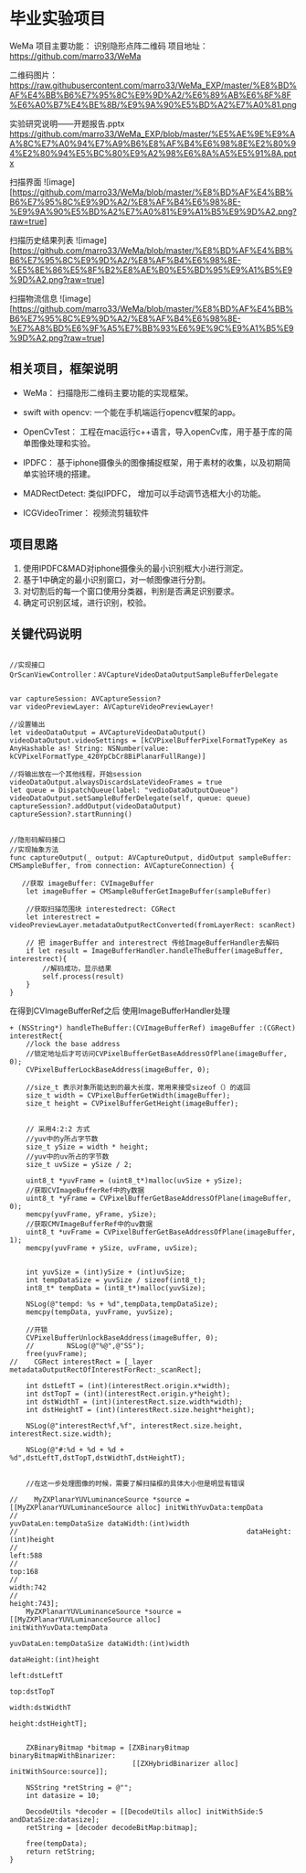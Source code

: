 
# 毕业实验项目

WeMa 项目主要功能：
识别隐形点阵二维码
项目地址：
https://github.com/marro33/WeMa

二维码图片：
https://raw.githubusercontent.com/marro33/WeMa_EXP/master/%E8%BD%AF%E4%BB%B6%E7%95%8C%E9%9D%A2/%E6%89%AB%E6%8F%8F%E6%A0%B7%E4%BE%8B/%E9%9A%90%E5%BD%A2%E7%A0%81.png


实验研究说明——开题报告.pptx
https://github.com/marro33/WeMa_EXP/blob/master/%E5%AE%9E%E9%AA%8C%E7%A0%94%E7%A9%B6%E8%AF%B4%E6%98%8E%E2%80%94%E2%80%94%E5%BC%80%E9%A2%98%E6%8A%A5%E5%91%8A.pptx


扫描界面
![image][https://github.com/marro33/WeMa/blob/master/%E8%BD%AF%E4%BB%B6%E7%95%8C%E9%9D%A2/%E8%AF%B4%E6%98%8E-%E9%9A%90%E5%BD%A2%E7%A0%81%E9%A1%B5%E9%9D%A2.png?raw=true]


扫描历史结果列表
![image][https://github.com/marro33/WeMa/blob/master/%E8%BD%AF%E4%BB%B6%E7%95%8C%E9%9D%A2/%E8%AF%B4%E6%98%8E-%E5%8E%86%E5%8F%B2%E8%AE%B0%E5%BD%95%E9%A1%B5%E9%9D%A2.png?raw=true]

扫描物流信息
![image][https://github.com/marro33/WeMa/blob/master/%E8%BD%AF%E4%BB%B6%E7%95%8C%E9%9D%A2/%E8%AF%B4%E6%98%8E-%E7%A8%BD%E6%9F%A5%E7%BB%93%E6%9E%9C%E9%A1%B5%E9%9D%A2.png?raw=true]


## 相关项目，框架说明

* WeMa： 扫描隐形二维码主要功能的实现框架。

* swift with opencv: 一个能在手机端运行opencv框架的app。

* OpenCvTest： 工程在mac运行c++语言，导入openCv库，用于基于库的简单图像处理和实验。

* IPDFC： 基于iphone摄像头的图像捕捉框架，用于素材的收集，以及初期简单实验环境的搭建。

* MADRectDetect: 类似IPDFC， 增加可以手动调节选框大小的功能。

* ICGVideoTrimer： 视频流剪辑软件

## 项目思路

1. 使用IPDFC&MAD对iphone摄像头的最小识别框大小进行测定。
2. 基于1中确定的最小识别窗口，对一帧图像进行分割。
3. 对切割后的每一个窗口使用分类器，判别是否满足识别要求。
4. 确定可识别区域，进行识别，校验。

## 关键代码说明
```

//实现接口
QrScanViewController：AVCaptureVideoDataOutputSampleBufferDelegate


var captureSession: AVCaptureSession?
var videoPreviewLayer: AVCaptureVideoPreviewLayer!

//设置输出
let videoDataOutput = AVCaptureVideoDataOutput()
videoDataOutput.videoSettings = [kCVPixelBufferPixelFormatTypeKey as AnyHashable as! String: NSNumber(value: kCVPixelFormatType_420YpCbCr8BiPlanarFullRange)]

//将输出放在一个其他线程，开始session
videoDataOutput.alwaysDiscardsLateVideoFrames = true
let queue = DispatchQueue(label: "vedioDataOutputQueue")
videoDataOutput.setSampleBufferDelegate(self, queue: queue)
captureSession?.addOutput(videoDataOutput)
captureSession?.startRunning()


//隐形码解码接口
//实现抽象方法
func captureOutput(_ output: AVCaptureOutput, didOutput sampleBuffer: CMSampleBuffer, from connection: AVCaptureConnection) {

   //获取 imageBuffer: CVImageBuffer
    let imageBuffer = CMSampleBufferGetImageBuffer(sampleBuffer)

    //获取扫描范围块 interestedrect: CGRect
    let interestrect = videoPreviewLayer.metadataOutputRectConverted(fromLayerRect: scanRect)

    // 把 imagerBuffer and interestrect 传给ImageBufferHandler去解码
    if let result = ImageBufferHandler.handleTheBuffer(imageBuffer, interestrect){
        //解码成功，显示结果
        self.process(result)
    }
}
```
在得到CVImageBufferRef之后 使用ImageBufferHandler处理

```
+ (NSString*) handleTheBuffer:(CVImageBufferRef) imageBuffer :(CGRect) interestRect{
    //lock the base address
    //锁定地址后才可访问CVPixelBufferGetBaseAddressOfPlane(imageBuffer, 0);
    CVPixelBufferLockBaseAddress(imageBuffer, 0);

    //size_t 表示对象所能达到的最大长度，常用来接受sizeof（）的返回
    size_t width = CVPixelBufferGetWidth(imageBuffer);
    size_t height = CVPixelBufferGetHeight(imageBuffer);


    // 采用4:2:2 方式
    //yuv中的y所占字节数
    size_t ySize = width * height;
    //yuv中的uv所占的字节数
    size_t uvSize = ySize / 2;

    uint8_t *yuvFrame = (uint8_t*)malloc(uvSize + ySize);
    //获取CVImageBufferRef中的y数据
    uint8_t *yFrame = CVPixelBufferGetBaseAddressOfPlane(imageBuffer, 0);
    memcpy(yuvFrame, yFrame, ySize);
    //获取CMVImageBufferRef中的uv数据
    uint8_t *uvFrame = CVPixelBufferGetBaseAddressOfPlane(imageBuffer, 1);
    memcpy(yuvFrame + ySize, uvFrame, uvSize);


    int yuvSize = (int)ySize + (int)uvSize;
    int tempDataSize = yuvSize / sizeof(int8_t);
    int8_t* tempData = (int8_t*)malloc(yuvSize);

    NSLog(@"tempd: %s + %d",tempData,tempDataSize);
    memcpy(tempData, yuvFrame, yuvSize);

    //开锁
    CVPixelBufferUnlockBaseAddress(imageBuffer, 0);
    //        NSLog(@"%@",@"SS");
    free(yuvFrame);
//    CGRect interestRect = [_layer metadataOutputRectOfInterestForRect:_scanRect];

    int dstLeftT = (int)(interestRect.origin.x*width);
    int dstTopT = (int)(interestRect.origin.y*height);
    int dstWidthT = (int)(interestRect.size.width*width);
    int dstHeightT = (int)(interestRect.size.height*height);

    NSLog(@"interestRect%f,%f", interestRect.size.height, interestRect.size.width);

    NSLog(@"#:%d + %d + %d + %d",dstLeftT,dstTopT,dstWidthT,dstHeightT);


    //在这一步处理图像的时候，需要了解扫描框的具体大小但是明显有错误

//    MyZXPlanarYUVLuminanceSource *source = [[MyZXPlanarYUVLuminanceSource alloc] initWithYuvData:tempData
//                                                        yuvDataLen:tempDataSize dataWidth:(int)width
//                                                        dataHeight:(int)height
//                                                              left:588
//                                                               top:168
//                                                             width:742
//                                                            height:743];
    MyZXPlanarYUVLuminanceSource *source = [[MyZXPlanarYUVLuminanceSource alloc]                                                    initWithYuvData:tempData
                                                                                                                                         yuvDataLen:tempDataSize dataWidth:(int)width
                                                            dataHeight:(int)height
                                                                  left:dstLeftT
                                                                   top:dstTopT
                                                                 width:dstWidthT
                                                                height:dstHeightT];


    ZXBinaryBitmap *bitmap = [ZXBinaryBitmap binaryBitmapWithBinarizer:
                              [[ZXHybridBinarizer alloc] initWithSource:source]];

    NSString *retString = @"";
    int datasize = 10;

    DecodeUtils *decoder = [[DecodeUtils alloc] initWithSide:5 andDataSize:datasize];
    retString = [decoder decodeBitMap:bitmap];

    free(tempData);
    return retString;
}

```
